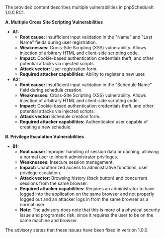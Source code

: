 The provided content describes multiple vulnerabilities in phpScheduleIt 1.0.0 RC1.

**A. Multiple Cross Site Scripting Vulnerabilities**

*   **A1:**
    *   **Root cause:** Insufficient input validation in the "Name" and "Last Name" fields during user registration.
    *   **Weaknesses:**  Cross-Site Scripting (XSS) vulnerability. Allows injection of arbitrary HTML and client-side scripting code.
    *   **Impact:**  Cookie-based authentication credentials theft, and other potential attacks via injected scripts.
    *   **Attack vector:** User registration form.
    *   **Required attacker capabilities:** Ability to register a new user.
*   **A2:**
    *   **Root cause:** Insufficient input validation in the "Schedule Name" field during schedule creation.
    *   **Weaknesses:**  Cross-Site Scripting (XSS) vulnerability. Allows injection of arbitrary HTML and client-side scripting code.
    *   **Impact:** Cookie-based authentication credentials theft, and other potential attacks via injected scripts.
    *   **Attack vector:** Schedule creation form.
    *    **Required attacker capabilities:** Authenticated user capable of creating a new schedule.

**B. Privilege Escalation Vulnerabilities**

*   **B1:**
    *   **Root cause:** Improper handling of session data or caching, allowing a normal user to inherit administrator privileges.
    *   **Weaknesses:** Insecure session management.
    *   **Impact:** Unauthorized access to administrative functions, user privilege escalation.
    *   **Attack vector:** Browsing history (back button) and concurrent sessions from the same browser.
    *   **Required attacker capabilities:** Requires an administrator to have logged into the application on the same browser and not properly logged out and an attacker logs in from the same browser as a normal user.
    *  **Note**: The advisory does note that this is more of a physical security issue and programatic risk, since it requires the user to be on the same machine and browser.

The advisory states that these issues have been fixed in version 1.0.0.